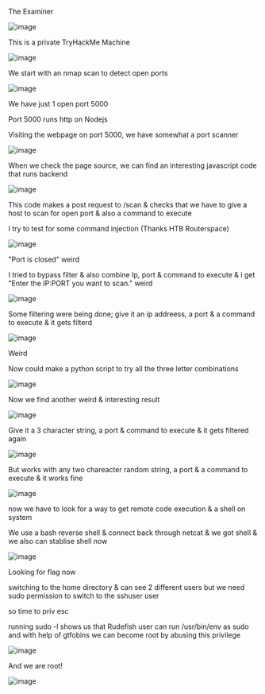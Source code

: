 The Examiner

![image](https://user-images.githubusercontent.com/64267672/168491434-1026fb77-1930-41f1-87d2-ceb599eeaff0.png)

This is a private TryHackMe Machine 

![image](https://user-images.githubusercontent.com/64267672/168491467-74b9ae4a-9948-4d35-8bc2-78c8d435aa74.png)

We start with an nmap scan to detect open ports 

![image](https://user-images.githubusercontent.com/64267672/168492373-30201966-4999-422e-aef6-4dd2aee24774.png)

We have just 1 open port 5000

Port 5000 runs http on Nodejs

Visiting the webpage on port 5000, we have somewhat a port scanner

![image](https://user-images.githubusercontent.com/64267672/168492468-0cc0e271-fb7c-4aa1-a7ab-2fff8265ea57.png)

When we check the page source, we can find an interesting javascript code that runs backend 

![image](https://user-images.githubusercontent.com/64267672/168492518-19025bdc-28d5-4c21-949f-162e5947c10c.png)

This code makes a post request to /scan & checks that we have to give a host to scan for open port & also a command to execute

I try to test for some command injection (Thanks HTB Routerspace)

![image](https://user-images.githubusercontent.com/64267672/168494615-7e6b0206-ac5c-4fe6-91fa-c9a9edb3512d.png)

"Port is closed" weird

I tried to bypass filter & also combine Ip, port & command to execute & i get "Enter the IP:PORT you want to scan." weird

![image](https://user-images.githubusercontent.com/64267672/168494968-7b902ca9-ce34-4a1f-b8a6-d0320c31290a.png)



Some filtering were being done; give it an ip addreess, a port & a command to execute & it gets filterd 

![image](https://user-images.githubusercontent.com/64267672/168494296-025953a6-0fe3-4642-90bd-e4a8e41659b4.png)

Weird

Now could make a python script to try all the three letter combinations

![image](https://user-images.githubusercontent.com/64267672/168495043-0f344625-95c7-4600-859f-b26417830ac4.png)


Now we find another weird & interesting result 


![image](https://user-images.githubusercontent.com/64267672/168495142-bd905058-0dd4-49e1-b6fb-960462fdf913.png)




Give it a 3 character string, a port & command to execute & it gets filtered again 

![image](https://user-images.githubusercontent.com/64267672/168494381-aa3605db-a404-4958-89c7-ec3dc2a22452.png)


But works with any two chareacter random string, a port & a command to execute & it works fine 


![image](https://user-images.githubusercontent.com/64267672/168494116-3e89a624-7a1d-4f34-a866-b66faa5d3b1f.png)

now we have to look for a way to get remote code execution & a shell on system 

We use a bash reverse shell & connect back through netcat & we got shell & we also can stablise shell now 

![image](https://user-images.githubusercontent.com/64267672/168495530-a4564363-f1e8-416b-a34c-fe897cbc6875.png)

Looking for flag now 

switching to the home directory & can see 2 different users but we need sudo permission to switch to the sshuser user

so time to priv esc

running sudo -l shows us that Rudefish user can run /usr/bin/env as sudo and with help of gtfobins we can become root by abusing this privilege

![image](https://user-images.githubusercontent.com/64267672/168496253-3444c513-1d25-45dc-8053-0a2e2ad41b78.png)

And we are root!

![image](https://user-images.githubusercontent.com/64267672/168496288-c92f04d8-1bfa-4af0-9cbc-16809e3df9be.png)





